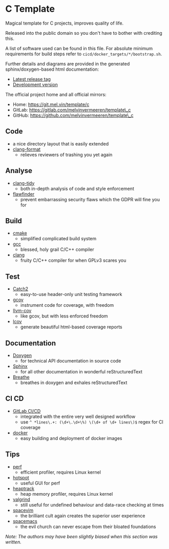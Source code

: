 # C Template

Magical template for C projects, improves quality of life.

Released into the public domain so you don't have to bother with crediting this.

A list of software used can be found in this file. For absolute minimum
requirements for build steps refer to `cicd/docker_targets/*/bootstrap.sh`.

Further details and diagrams are provided in the generated sphinx/doxygen-based
html documentation:
* [Latest release tag](https://template.doc.mel.vin/c)
* [Development version](https://doc.mel.vin/template/c/review-master-sm85pj)

The official project home and all official mirrors:
* Home: https://git.mel.vin/template/c
* GitLab: https://gitlab.com/melvinvermeeren/template\_c
* GitHub: https://github.com/melvinvermeeren/template\_c

## Code

* a nice directory layout that is easily extended
* [clang-format](https://clang.llvm.org/docs/ClangFormat.html)
  * relieves reviewers of trashing you yet again

## Analyse

* [clang-tidy](https://clang.llvm.org/extra/clang-tidy/)
  * both in-depth analysis of code and style enforcement
* [flawfinder](https://www.dwheeler.com/flawfinder/)
  * prevent embarrassing security flaws which the GDPR will fine you for

## Build

* [cmake](https://cmake.org/)
  * simplified complicated build system
* [gcc](https://gcc.gnu.org/)
  * blessed, holy grail C/C++ compiler
* [clang](https://clang.llvm.org/)
  * fruity C/C++ compiler for when GPLv3 scares you

## Test

* [Catch2](https://github.com/catchorg/Catch2)
  * easy-to-use header-only unit testing framework
* [gcov](https://gcc.gnu.org/onlinedocs/gcc/Gcov.html)
  * instrument code for coverage, with freedom
* [llvm-cov](https://llvm.org/docs/CommandGuide/llvm-cov.html)
  * like gcov, but with less enforced freedom
* [lcov](http://ltp.sourceforge.net/coverage/lcov.php)
  * generate beautiful html-based coverage reports

## Documentation

* [Doxygen](https://www.stack.nl/~dimitri/doxygen/)
  * for technical API documentation in source code
* [Sphinx](http://www.sphinx-doc.org/en/stable/)
  * for all other documentation in wonderful reStructuredText
* [Breathe](https://github.com/michaeljones/breathe)
  * breathes in doxygen and exhales reStructuredText

## CI CD

* [GitLab CI/CD](https://docs.gitlab.com/ce/ci/)
  * integrated with the entire very well designed workflow
  * use `^ *lines\.+: (\d+\.\d+\%) \(\d+ of \d+ lines\)$` regex for CI coverage
* [docker](https://git.mel.vin/cicd/docker)
  * easy building and deployment of docker images

## Tips

* [perf](https://perf.wiki.kernel.org/index.php/Main_Page)
  * efficient profiler, requires Linux kernel
* [hotspot](https://github.com/KDAB/hotspot)
  * useful GUI for perf
* [heaptrack](https://github.com/KDE/heaptrack)
  * heap memory profiler, requires Linux kernel
* [valgrind](http://valgrind.org/)
  * still useful for undefined behaviour and data-race checking at times
* [spacevim](http://spacevim.org/)
  * the brilliant cult again creates the superior user experience
* [spacemacs](http://spacemacs.org/)
  * the evil church can never escape from their bloated foundations

*Note: The authors may have been slightly biased when this section was written.*
